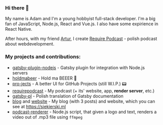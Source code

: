 ### Hi there 👋

My name is Adam and I'm a young hobbyist full-stack developer. I'm a big fan of JavaScript, Node.js, React and Vue.js. I also have some expirience in React Native.

After hours, with my friend [Artur](https://github.com/datejer), I create [Require Podcast](https://require.podcast.gq) - polish podcast about webdevelopment. 

### My projects and contributions:

- [gatsby-plugin-nodejs](https://github.com/AdamSiekierski/gatsby-plugin-nodejs) - Gatsby plugin for integration with Node.js servers
- [holdmabeer](https://github.com/AdamSiekierski/holdmabeer) - Hold ma BEEER 🍺
- [pro-jects](https://github.com/pro-jectsapp) - A better UI for GitHub Projects (still W.I.P.) 📟
- [requirepodcast](https://github.com/requirepodcast) - My podcast (+ its' website, app, **render server**, etc.)
- [gatsby-pl](https://github.com/gatsbyjs/gatsby-pl) - Polish translation of Gatsby documentation
- [blog](https://github.com/AdamSiekierski/blog) and [website](https://github.com/AdamSiekierski/website) - My blog (with 3 posts) and website, which you can see at https://siekierski.ml
- [podcast-renderer](https://github.com/AdamSiekierski/podcast-renderer) - Node.js script, that given a logo and text, renders a video out of .mp3 file using `ffmpeg`
